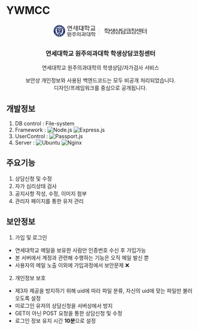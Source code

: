 # YWMCC

<div align="center">
  <a href="https://wmcc.yonsei.ac.kr">
    <img src="./__source/__img/logo_header.png" alt="Logo" height="40">
  </a>
  <h3 align="center">연세대학교 원주의과대학 학생상담코칭센터</h3>
  <p align="center">
    연세대학교 원주의과대학의 학생상담/자가검사 서비스
  </p>

  보안상 개인정보와 사용된 백엔드코드는 모두 비공개 처리되었습니다.  
  디자인/프레임워크를 중심으로 공개됩니다.
</div>


## 개발정보
1) DB control : File-system
2) Framework : ![Node.js] ![Express.js]
3) UserControl : ![Passport.js]
4) Server : ![Ubuntu] ![Nginx]

[Node.js]: https://img.shields.io/badge/node.js-000000?style=for-the-badge&logo=nodedotjs&logoColor=white
[Express.js]: https://img.shields.io/badge/express.js-000000?style=for-the-badge&logo=express&logoColor=white
[Passport.js]: https://img.shields.io/badge/PassPort.js-000000?style=for-the-badge&logo=passport&logoColor=white
[Ubuntu]: https://img.shields.io/badge/ubuntu-000000?style=for-the-badge&logo=ubuntu&logoColor=red
[Nginx]: https://img.shields.io/badge/nginx-000000?style=for-the-badge&logo=nginx&logoColor=green

## 주요기능
1) 상담신청 및 수정
2) 자가 심리상태 검사
3) 공지사항 작성, 수정, 이미지 첨부
4) 관리자 페이지를 통한 유저 관리

## 보안정보
1) 가입 및 로그인
 - 연세대학교 메일을 보유한 사람만 인증번호 수신 후 가입가능
 - 본 서버에서 계정과 관련해 수행하는 기능은 오직 메일 발신 뿐
 - 사용자의 메일 노출 이외에 가입과정에서 보안문제 :x:
2) 개인정보 보호
 - 제3자 제공을 방지하기 위해 uid에 따라 파일 분류, 자신의 uid에 맞는 파일만 불러오도록 설정
 - 미로그인 유저의 상담신청을 서버상에서 방지
 - GET이 아닌 POST 요청을 통한 상담신청 및 수정
 - 로그인 정보 유지 시간 **10분**으로 설정